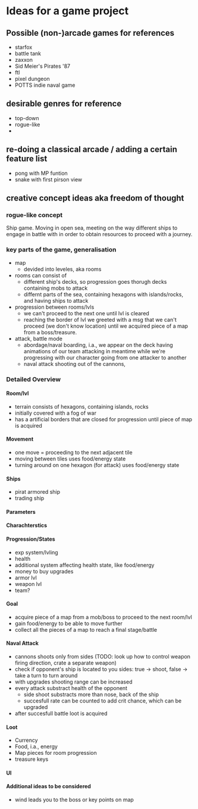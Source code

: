 # Ideas for a game project

## Possible (non-)arcade games for references
* starfox
* battle tank
* zaxxon
* Sid Meier's Pirates '87
* ftl
* pixel dungeon
* POTTS indie naval game


## desirable genres for reference
* top-down  
* rogue-like
* 
## re-doing a classical arcade / adding a certain feature list
* pong with MP funtion
* snake with first pirson view

## creative concept ideas aka freedom of thought
### rogue-like concept
Ship game. Moving in open sea, meeting on the way different ships to engage in battle with
in order to obtain resources to proceed with a journey.

### key parts of the game, generalisation
* map
	* devided into leveles, aka rooms
* rooms can consist of
	* different ship's decks, so progression goes thorugh decks containing mobs to attack
	* differnt parts of the sea, containing hexagons with islands/rocks, and having ships to attack
* progression between rooms/lvls
	* we can't proceed to the next one until lvl is cleared
	* reaching the border of lvl we greeted with a msg that we can't proceed (we don't know location)
	until we acquired piece of a map from a boss/treasure.
* attack, battle mode
	* abordage/naval boarding, i.a., we appear on the deck having animations of our team attacking in
	meantime while we're progressing with our character going from one attacker to another
	* naval attack shooting out of the cannons, 
### Detailed Overview
#### Room/lvl
* terrain  consists of hexagons, containing islands, rocks
* initially covered with a fog of war
* has a artificial borders that are closed for progression until piece of map is acquired
#### Movement
* one move = proceeding to the next adjacent tile
* moving between tiles uses food/energy state
* turning around on one hexagon (for attack) uses food/energy state
#### Ships
* pirat armored ship
* trading ship
#### Parameters

#### Charachterstics

#### Progression/States
* exp system/lvling
* health
* additional system affecting health state, like food/energy
* money to buy upgrades
* armor lvl
* weapon lvl
* team?
#### Goal
* acquire piece of a map from a mob/boss to proceed to the next room/lvl
* gain food/energy to be able to move further
* collect all the pieces of a map to reach a final stage/battle

#### Naval Attack
* cannons shoots only from sides (TODO: look up how to control weapon firing direction, crate a separate weapon)
* check if opponent's ship is located to you sides: true -> shoot, false -> take a turn to turn around
* with upgrades shooting range can be increased
* every attack substract health of the opponent
	* side shoot substracts more than nose, back of the ship
	* succesfull rate can be counted to add crit chance, which can be upgraded
* after succesfull battle loot is acquired
#### Loot
* Currency
* Food, i.a., energy 
* Map pieces for room progression
* treasure keys 
#### UI

#### Additional ideas to be considered
* wind leads you to the boss or key points on map

